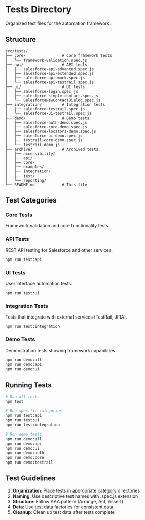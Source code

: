# Tests Directory

Organized test files for the automation framework.

## Structure

```
src/tests/
├── core/                # Core framework tests
│   └── framework-validation.spec.js
├── api/                 # API tests
│   ├── salesforce-api-advanced.spec.js
│   ├── salesforce-api-extended.spec.js
│   ├── salesforce-api-mock.spec.js
│   └── salesforce-api-testrail.spec.js
├── ui/                  # UI tests
│   ├── salesforce-login.spec.js
│   ├── salesforce-simple-contact.spec.js
│   └── SalesforceNewContactDialog.spec.js
├── integration/         # Integration tests
│   ├── salesforce-testrail.spec.js
│   └── salesforce-ui-testrail.spec.js
├── demo/                # Demo tests
│   ├── salesforce-auth-demo.spec.js
│   ├── salesforce-core-demo.spec.js
│   ├── salesforce-locators-demo.spec.js
│   ├── salesforce-ui-demo.spec.js
│   ├── testrail-core-demo.spec.js
│   └── testrail-demo.js
├── archive/             # Archived tests
│   ├── accessibility/
│   ├── api/
│   ├── core/
│   ├── examples/
│   ├── integration/
│   ├── jest/
│   └── reporting/
└── README.md            # This file
```

## Test Categories

### **Core Tests**
Framework validation and core functionality tests.

### **API Tests**
REST API testing for Salesforce and other services.
```bash
npm run test:api
```

### **UI Tests**
User interface automation tests.
```bash
npm run test:ui
```

### **Integration Tests**
Tests that integrate with external services (TestRail, JIRA).
```bash
npm run test:integration
```

### **Demo Tests**
Demonstration tests showing framework capabilities.
```bash
npm run demo:all
npm run demo:api
npm run demo:ui
```

## Running Tests

```bash
# Run all tests
npm test

# Run specific categories
npm run test:api
npm run test:ui
npm run test:integration

# Run demo tests
npm run demo:all
npm run demo:api
npm run demo:ui
npm run demo:auth
npm run demo:core
npm run demo:testrail
```

## Test Guidelines

1. **Organization**: Place tests in appropriate category directories
2. **Naming**: Use descriptive test names with .spec.js extension
3. **Structure**: Follow AAA pattern (Arrange, Act, Assert)
4. **Data**: Use test data factories for consistent data
5. **Cleanup**: Clean up test data after tests complete